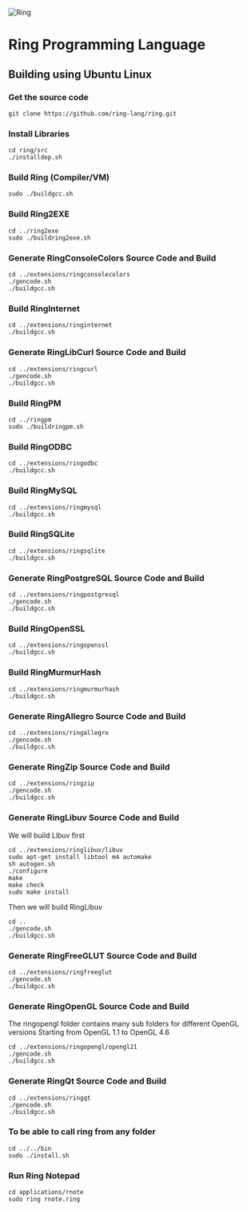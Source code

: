 ![Ring](http://ring-lang.sf.net/thering.jpg)

# Ring Programming Language

## Building using Ubuntu Linux 

### Get the source code

	git clone https://github.com/ring-lang/ring.git
	
### Install Libraries 
	
	cd ring/src
	./installdep.sh 
	
### Build Ring (Compiler/VM)
	
	sudo ./buildgcc.sh

### Build Ring2EXE 

	cd ../ring2exe
	sudo ./buildring2exe.sh	

### Generate RingConsoleColors Source Code and Build 
	
	cd ../extensions/ringconsolecolors
	./gencode.sh
	./buildgcc.sh

### Build RingInternet
	
	cd ../extensions/ringinternet
	./buildgcc.sh

### Generate RingLibCurl Source Code and Build 
	
	cd ../extensions/ringcurl
	./gencode.sh
	./buildgcc.sh

### Build RingPM

	cd ../ringpm
	sudo ./buildringpm.sh	
	
### Build RingODBC
	
	cd ../extensions/ringodbc
	./buildgcc.sh

### Build RingMySQL
	
	cd ../extensions/ringmysql
	./buildgcc.sh

### Build RingSQLite
	
	cd ../extensions/ringsqlite
	./buildgcc.sh

### Generate RingPostgreSQL Source Code and Build 
	
	cd ../extensions/ringpostgresql
	./gencode.sh
	./buildgcc.sh

### Build RingOpenSSL
	
	cd ../extensions/ringopenssl
	./buildgcc.sh

### Build RingMurmurHash
	
	cd ../extensions/ringmurmurhash
	./buildgcc.sh		
	
### Generate RingAllegro Source Code and Build 
	
	cd ../extensions/ringallegro
	./gencode.sh
	./buildgcc.sh
	
### Generate RingZip Source Code and Build 
	
	cd ../extensions/ringzip
	./gencode.sh
	./buildgcc.sh

### Generate RingLibuv Source Code and Build 

We will build Libuv first

	cd ../extensions/ringlibuv/libuv
	sudo apt-get install libtool m4 automake
	sh autogen.sh
	./configure
	make
	make check
	sudo make install

Then we will build RingLibuv
	
	cd ..
	./gencode.sh
	./buildgcc.sh

### Generate RingFreeGLUT Source Code and Build 
	
	cd ../extensions/ringfreeglut
	./gencode.sh
	./buildgcc.sh

### Generate RingOpenGL Source Code and Build 

The ringopengl folder contains many sub folders for different OpenGL versions
Starting from OpenGL 1.1 to OpenGL 4.6
	
	cd ../extensions/ringopengl/opengl21
	./gencode.sh
	./buildgcc.sh

### Generate RingQt Source Code and Build
	
	cd ../extensions/ringqt
	./gencode.sh
	./buildgcc.sh

### To be able to call ring from any folder 
	cd ../../bin
	sudo ./install.sh
	
### Run Ring Notepad
	
	cd applications/rnote
	sudo ring rnote.ring

